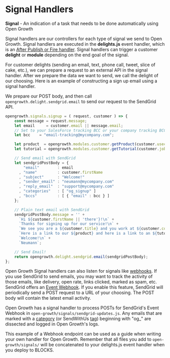 # Signal Handlers

**Signal** - An indication of a task that needs to be done automatically using Open Growth

Signal handlers are our controllers for each type of signal we send to Open Growth. Signal handlers are executed in the **delights.js** event handler, which is an [After Publish or Fire handler](https://www.pubnub.com/docs/blocks/event-handler-types#async-et-after-pub-fire). Signal handlers can trigger a customer **delight** or **module** depending on the end goal of the signal.

For customer delights (sending an email, text, phone call, tweet, slice of cake, etc.), we can prepare a request to an external API in the signal handler. After we prepare the data we want to send, we call the delight of our choosing. Here is an example of constructing a sign up email using a signal handler.

We prepare our POST body, and then call `opengrowth.delight.sendgrid.email` to send our request to the SendGrid API.

```javascript
opengrowth.signals.signup = ( request, customer ) => {
    const message = request.message;
    let email     = customer.email || message.email;
    // Set to your SalesForce tracking BCC or your company tracking BCC
    let bcc    = "email-tracking@mycompany.com";

    let product  = opengrowth.modules.customer.getProduct(customer.usecase);
    let tutorial = opengrowth.modules.customer.getTutorial(customer.jobTitle);

    // Send email with SendGrid
    let sendgridPostBody = {
        "email"        : email
      , "name"         : customer.firstName
      , "subject"      : "Welcome!"
      , "sender_email" : "neumann@mycompany.com"
      , "reply_email"  : "support@mycompany.com"
      , "categories"   : [ "og_signup" ]
      , "bccs"         : [ { "email" : bcc } ]
    };

    // Plain text email with SendGrid
    sendgridPostBody.message = '' +
      `Hi ${customer.firstName || 'there'}!\n` +
      `Thanks for signing up for our service!\n` +
      `We see you are a ${customer.title} and you work at ${customer.company}.\n` +
      `Here is a link to our ${product} and here is a link to an ${tutorial}.\n` +
      `Welcome!\n` +
      `Neumann`;

    // Send Email!
    return opengrowth.delight.sendgrid.email(sendgridPostBody);
};

```

Open Growth Signal handlers can also listen for signals like [webhooks](https://en.wikipedia.org/wiki/Webhook). If you use SendGrid to send emails, you may want to track the activity of those emails, like delivery, open rate, links clicked, marked as spam, etc. SendGrid offers an [Event Webhook](https://sendgrid.com/docs/API_Reference/Webhooks/event.html). If you enable this feature, SendGrid will periodically send a POST request to a URL of your choosing. The POST body will contain the latest email activity.

Open Growth has a signal handler to process POSTs for SendGrid's Event Webhook in `open-growth/signals/sendgrid-updates.js`. Any emails that are marked with a [category](https://sendgrid.com/docs/Glossary/categories.html) (or SendWithUs [tag](https://www.sendwithus.com/docs/api#send-an-email)) beginning with "og_" are dissected and logged in Open Growth's logs.

This example of a Webhook endpoint can be used as a guide when writing your own handler for Open Growth. Remember that all files you add to `open-growth/signals/` will be concatenated to your delights.js event handler when you deploy to BLOCKS.